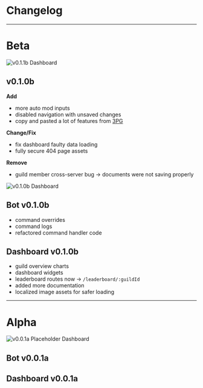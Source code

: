 # Changelog

---

# Beta

![v0.1.1b Dashboard](assets/docs/img/dashboard-v0.1.1.png)

## v0.1.0b

**Add**
- more auto mod inputs
- disabled navigation with unsaved changes
- copy and pasted a lot of features from [3PG](https://3pg.xyz)

**Change/Fix**
- fix dashboard faulty data loading
- fully secure 404 page assets

**Remove**
- guild member cross-server bug -> documents were not saving properly

![v0.1.0b Dashboard](assets/docs/img/dashboard-v0.1.0b.png)

## Bot v0.1.0b
- command overrides
- command logs
- refactored command handler code

## Dashboard v0.1.0b
- guild overview charts
- dashboard widgets
- leaderboard routes now -> `/leaderboard/:guildId`
- added more documentation
- localized image assets for safer loading

---

# Alpha

![v0.0.1a Placeholder Dashboard](assets/docs/img/dashboard-v0.0.1a.png)

## Bot v0.0.1a

## Dashboard v0.0.1a
